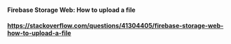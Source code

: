 #### Firebase Storage Web: How to upload a file
#### https://stackoverflow.com/questions/41304405/firebase-storage-web-how-to-upload-a-file
